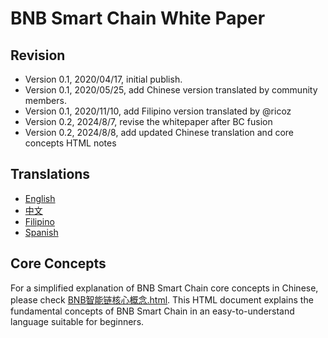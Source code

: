 # BNB Smart Chain White Paper

## Revision

* Version 0.1, 2020/04/17, initial publish.
* Version 0.1, 2020/05/25, add Chinese version translated by community members.
* Version 0.1, 2020/11/10, add Filipino version translated by @ricoz
* Version 0.2, 2024/8/7, revise the whitepaper after BC fusion
* Version 0.2, 2024/8/8, add updated Chinese translation and core concepts HTML notes

## Translations

* [English](./WHITEPAPER.md)
* [中文](./BNB智能链.md)
* [Filipino](./translations/PUTINGPAPEL.md)
* [Spanish](./translations/Whitepaper_%20BNB%20Smart%20Chain_spanish_translation_VIOLA.md)

## Core Concepts

For a simplified explanation of BNB Smart Chain core concepts in Chinese, please check [BNB智能链核心概念.html](./BNB智能链核心概念.html). This HTML document explains the fundamental concepts of BNB Smart Chain in an easy-to-understand language suitable for beginners.